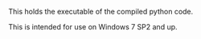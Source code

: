 This holds the executable of the compiled python code.

This is intended for use on Windows 7 SP2 and up.
